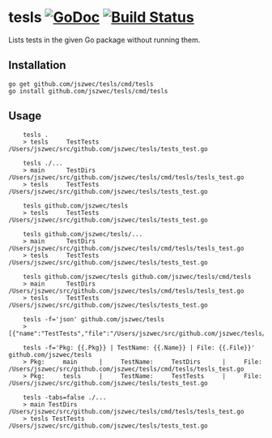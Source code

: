 tesls [![GoDoc](https://godoc.org/github.com/jszwec/tesls?status.svg)](http://godoc.org/github.com/jszwec/tesls) [![Build Status](https://travis-ci.org/jszwec/tesls.svg)](https://travis-ci.org/jszwec/tesls)
==========

Lists tests in the given Go package without running them.

Installation
------------

    go get github.com/jszwec/tesls/cmd/tesls
    go install github.com/jszwec/tesls/cmd/tesls

Usage
-----
```
    tesls .
    > tesls     TestTests     /Users/jszwec/src/github.com/jszwec/tesls/tests_test.go
```

```
    tesls ./...
    > main      TestDirs      /Users/jszwec/src/github.com/jszwec/tesls/cmd/tesls/tesls_test.go
    > tesls     TestTests     /Users/jszwec/src/github.com/jszwec/tesls/tests_test.go
```

```
    tesls github.com/jszwec/tesls
    > tesls     TestTests     /Users/jszwec/src/github.com/jszwec/tesls/tests_test.go
```

```
    tesls github.com/jszwec/tesls/...
    > main      TestDirs      /Users/jszwec/src/github.com/jszwec/tesls/cmd/tesls/tesls_test.go
    > tesls     TestTests     /Users/jszwec/src/github.com/jszwec/tesls/tests_test.go
```

```
    tesls github.com/jszwec/tesls github.com/jszwec/tesls/cmd/tesls
    > main      TestDirs      /Users/jszwec/src/github.com/jszwec/tesls/cmd/tesls/tesls_test.go
    > tesls     TestTests     /Users/jszwec/src/github.com/jszwec/tesls/tests_test.go
```

```
    tesls -f='json' github.com/jszwec/tesls
    > [{"name":"TestTests","file":"/Users/jszwec/src/github.com/jszwec/tesls/tests_test.go","pkg":"tesls"}]
```

```
    tesls -f='Pkg: {{.Pkg}} | TestName: {{.Name}} | File: {{.File}}' github.com/jszwec/tesls
    > Pkg:     main      |     TestName:     TestDirs      |     File:     /Users/jszwec/src/github.com/jszwec/tesls/cmd/tesls/tesls_test.go
    > Pkg:     tesls     |     TestName:     TestTests     |     File:     /Users/jszwec/src/github.com/jszwec/tesls/tests_test.go
```

```
    tesls -tabs=false ./...
    > main TestDirs /Users/jszwec/src/github.com/jszwec/tesls/cmd/tesls/tesls_test.go
    > tesls TestTests /Users/jszwec/src/github.com/jszwec/tesls/tests_test.go
```
